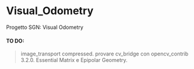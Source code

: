 # Visual_Odometry
Progetto SGN: Visual Odometry

#### TO DO: 
>image_transport compressed.
>provare cv_bridge con opencv_contrib 3.2.0.
>Essential Matrix e Epipolar Geometry.
